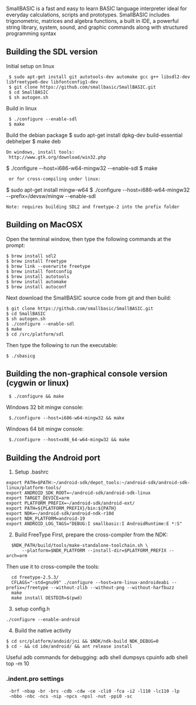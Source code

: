 SmallBASIC is a fast and easy to learn BASIC language interpreter ideal for everyday calculations, scripts and prototypes. SmallBASIC includes trigonometric, matrices and algebra functions, a built in IDE, a powerful string library, system, sound, and graphic commands along with structured programming syntax

## Building the SDL version

Initial setup on linux
```
 $ sudo apt-get install git autotools-dev automake gcc g++ libsdl2-dev libfreetype6-dev libfontconfig1-dev
 $ git clone https://github.com/smallbasic/SmallBASIC.git
 $ cd SmallBASIC
 $ sh autogen.sh
```
Build in linux
```
 $ ./configure --enable-sdl
 $ make
```
Build the debian package
 $ sudo apt-get install dpkg-dev build-essential debhelper
 $ make deb
```
On windows, install tools:
 http://www.gtk.org/download/win32.php
```
 $ ./configure --host=i686-w64-mingw32 --enable-sdl
 $ make
```
 or for cross-compiling under linux:
```
 $ sudo apt-get install mingw-w64
 $ ./configure --host=i686-w64-mingw32 --prefix=/devsw/mingw --enable-sdl
```
Note: requires building SDL2 and freetype-2 into the prefix folder
```

## Building on MacOSX

Open the terminal window, then type the following commands at the prompt:

```
$ brew install sdl2
$ brew install freetype
$ brew link --overwrite freetype
$ brew install fontconfig
$ brew install autotools
$ brew install automake
$ brew install autoconf
```

Next download the SmallBASIC source code from git and then build:

```
$ git clone https://github.com/smallbasic/SmallBASIC.git
$ cd SmallBASIC
$ sh autogen.sh
$ ./configure --enable-sdl
$ make
$ cd /src/platform/sdl
```

Then type the following to run the executable:

```
$ ./sbasicg
```

## Building the non-graphical console version (cygwin or linux)
```
 $ ./configure && make
```
 Windows 32 bit mingw console:
```
 $./configure --host=i686-w64-mingw32 && make
```
 Windows 64 bit mingw console:
```
 $./configure --host=x86_64-w64-mingw32 && make
```
## Building the Android port

1. Setup .bashrc
```
export PATH=$PATH:~/android-sdk/depot_tools:~/android-sdk/android-sdk-linux/platform-tools/
export ANDROID_SDK_ROOT=~/android-sdk/android-sdk-linux
export TARGET_DEVICE=arm
export PLATFORM_PREFIX=~/android-sdk/android-ext/
export PATH=${PLATFORM_PREFIX}/bin:${PATH}
export NDK=~/android-sdk/android-ndk-r10d
export NDK_PLATFORM=android-19
export ANDROID_LOG_TAGS="DEBUG:I smallbasic:I AndroidRuntime:E *:S"
```

2. Build FreeType
First, prepare the cross-compiler from the NDK:
```
  $NDK_PATH/build/tools/make-standalone-toolchain.sh \
      --platform=$NDK_PLATFORM --install-dir=$PLATFORM_PREFIX --arch=arm
```
Then use it to cross-compile the tools:
```
  cd freetype-2.5.3/
  CFLAGS="-std=gnu99" ./configure --host=arm-linux-androideabi --prefix=/freetype --without-zlib --without-png --without-harfbuzz
  make
  make install DESTDIR=$(pwd)
```

3. setup config.h
```
./configure --enable-android
```

4. Build the native activity
```
$ cd src/platform/andoid/jni && $NDK/ndk-build NDK_DEBUG=0
$ cd - && cd ide/android/ && ant release install
```
Useful adb commands for debugging:
adb shell dumpsys cpuinfo
adb shell top -m 10

### .indent.pro settings
```
 -brf -nbap -br -brs -cdb -cdw -ce -cli0 -fca -i2 -l110 -lc110 -lp
 -nbbo -nbc -ncs -nip -npcs -npsl -nut -ppi0 -sc
```
